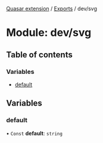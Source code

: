[Quasar extension](../index.md) / [Exports](../modules.md) / dev/svg

# Module: dev/svg

## Table of contents

### Variables

- [default](dev_svg.md#default)

## Variables

### default

• `Const` **default**: `string`
